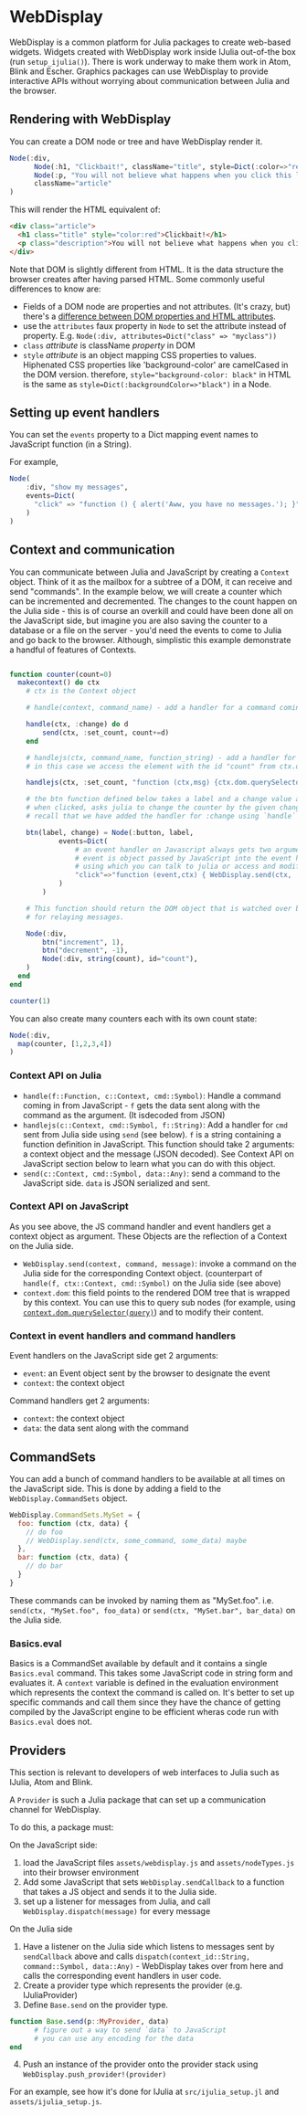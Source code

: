 # WebDisplay

WebDisplay is a common platform for Julia packages to create web-based widgets. Widgets created with WebDisplay work inside IJulia out-of-the box  (run `setup_ijulia()`). There is work underway to make them work in Atom, Blink and Escher. Graphics packages can use WebDisplay to provide interactive APIs without worrying about communication between Julia and the browser.

## Rendering with WebDisplay

You can create a DOM node or tree and have WebDisplay render it.

```julia
Node(:div,
      Node(:h1, "Clickbait!", className="title", style=Dict(:color=>"red")),
      Node(:p, "You will not believe what happens when you click this link!", className="description"),
      className="article"
)
```

This will render the HTML equivalent of:

```html
<div class="article">
  <h1 class="title" style="color:red">Clickbait!</h1>
  <p class="description">You will not believe what happens when you click this link!</p>
</div>
```

Note that DOM is slightly different from HTML. It is the data structure the browser creates after having parsed HTML. Some commonly useful differences to know are:

- Fields of a DOM node are properties and not attributes. (It's crazy, but) there's a [difference between DOM properties and HTML attributes](http://stackoverflow.com/questions/258469/what-is-the-difference-between-attribute-and-property).
- use the `attributes` faux property in `Node` to set the attribute instead of property. E.g. `Node(:div, attributes=Dict("class" => "myclass"))`
- `class` _attribute_ is className _property_ in DOM
- `style` _attribute_ is an object mapping CSS properties to values. Hiphenated CSS properties like 'background-color' are camelCased in the DOM version.
  therefore, `style="background-color: black"` in HTML is the same as `style=Dict(:backgroundColor=>"black")` in a Node.

## Setting up event handlers

You can set the `events` property to a Dict mapping event names to JavaScript function (in a String).

For example,

```julia
Node(
    :div, "show my messages",
    events=Dict(
      "click" => "function () { alert('Aww, you have no messages.'); }"
    )
)
```

## Context and communication

You can communicate between Julia and JavaScript by creating a `Context` object. Think of it as the mailbox for a subtree of a DOM, it can receive and send "commands". In the example below, we will create a counter which can be incremented and decremented. The changes to the count happen on the Julia side - this is of course an overkill and could have been done all on the JavaScript side, but imagine you are also saving the counter to a database or a file on the server - you'd need the events to come to Julia and go back to the browser. Although, simplistic this example demonstrate a handful of features of Contexts.

```julia

function counter(count=0)
  makecontext() do ctx
    # ctx is the Context object

    # handle(context, command_name) - add a handler for a command coming from JavaScript

    handle(ctx, :change) do d
        send(ctx, :set_count, count+=d)
    end

    # handlejs(ctx, command_name, function_string) - add a handler for a command coming in from the Julia side
    # in this case we access the element with the id "count" from ctx.dom, and set its contents to the new count

    handlejs(ctx, :set_count, "function (ctx,msg) {ctx.dom.querySelector('#count').textContent = msg}")

    # the btn function defined below takes a label and a change value and creates a button which
    # when clicked, asks julia to change the counter by the given change value by sending the "change" command
    # recall that we have added the handler for :change using `handle` above.

    btn(label, change) = Node(:button, label,
            events=Dict(
                # an event handler on Javascript always gets two arguments: the event and the context
                # event is object passed by JavaScript into the event handler, and context is the context
                # using which you can talk to julia or access and modify contents of the context (context.dom as seen above)
                "click"=>"function (event,ctx) { WebDisplay.send(ctx, 'change', $change) }"
            )
        )

    # This function should return the DOM object that is watched over by the context
    # for relaying messages.

    Node(:div,
        btn("increment", 1),
        btn("decrement", -1),
        Node(:div, string(count), id="count"),
    )
  end
end

counter(1)

```

You can also create many counters each with its own count state:

```julia
Node(:div,
  map(counter, [1,2,3,4])
)
```

### Context API on Julia

- `handle(f::Function, c::Context, cmd::Symbol)`: Handle a command coming in from JavaScript - `f` gets the data sent along with the command as the argument. (It isdecoded from JSON)
- `handlejs(c::Context, cmd::Symbol, f::String)`: Add a handler for `cmd` sent from Julia side using `send` (see below). `f` is a string containing a function definition in JavaScript. This function should take 2 arguments: a context object and the message (JSON decoded). See Context API on JavaScript section below to learn what you can do with this object.
- `send(c::Context, cmd::Symbol, data::Any)`: send a command to the JavaScript side. `data` is JSON serialized and sent.

### Context API on JavaScript

As you see above, the JS command handler and event handlers get a context object as argument. These Objects are the reflection of a Context on the Julia side.

- `WebDisplay.send(context, command, message)`: invoke a command on the Julia side for the corresponding Context object. (counterpart of `handle(f, ctx::Context, cmd::Symbol)` on the Julia side (see above)
- `context.dom`: this field points to the rendered DOM tree that is wrapped by this context. You can use this to query sub nodes (for example, using [`context.dom.querySelector(query)`](https://developer.mozilla.org/en-US/docs/Web/API/Document/querySelector)) and to modify their content.

### Context in event handlers and command handlers

Event handlers on the JavaScript side get 2 arguments:

- `event`: an Event object sent by the browser to designate the event
- `context`: the context object

Command handlers get 2 arguments:

- `context`: the context object
- `data`: the data sent along with the command

## CommandSets

You can add a bunch of command handlers to be available at all times on the JavaScript side. This is done by adding a field to the `WebDisplay.CommandSets` object.

```js
WebDisplay.CommandSets.MySet = {
  foo: function (ctx, data) {
    // do foo
    // WebDisplay.send(ctx, some_command, some_data) maybe
  },
  bar: function (ctx, data) {
    // do bar
  }
}
```

These commands can be invoked by naming them as "MySet.foo". i.e. `send(ctx, "MySet.foo", foo_data)` or `send(ctx, "MySet.bar", bar_data)` on the Julia side.

### Basics.eval

Basics is a CommandSet available by default and it contains a single `Basics.eval` command. This takes some JavaScript code in string form and evaluates it. A `context` variable is defined in the evaluation environment which represents the context the command is called on. It's better to set up specific commands and call them since they have the chance of getting compiled by the JavaScript engine to be efficient wheras code run with `Basics.eval` does not.

## Providers

This section is relevant to developers of web interfaces to Julia such as IJulia, Atom and Blink.

A `Provider` is such a Julia package that can set up a communication channel for WebDisplay.

To do this, a package must:

On the JavaScript side:

1. load the JavaScript files `assets/webdisplay.js` and `assets/nodeTypes.js` into their browser environment
2. Add some JavaScript that sets `WebDisplay.sendCallback` to a function that takes a JS object and sends it to the Julia side.
3. set up a listener for messages from Julia, and call `WebDisplay.dispatch(message)` for every message

On the Julia side

1. Have a listener on the Julia side which listens to messages sent by `sendCallback` above and calls `dispatch(context_id::String, command::Symbol, data::Any)` - WebDisplay takes over from here and calls the corresponding event handlers in user code.
2. Create a provider type which represents the provider (e.g. IJuliaProvider)
3. Define `Base.send` on the provider type.
```julia
function Base.send(p::MyProvider, data)
      # figure out a way to send `data` to JavaScript
      # you can use any encoding for the data
end
```
4. Push an instance of the provider onto the provider stack using `WebDisplay.push_provider!(provider)`

For an example, see how it's done for IJulia at `src/ijulia_setup.jl` and `assets/ijulia_setup.js`.

